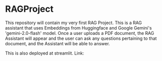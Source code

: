 # RAGProject
This repository will contain my very first RAG Project. This is a RAG assistant that uses Embeddings from Huggingface and Google Gemini's 'gemini-2.0-flash' model. 
Once a user uploads a PDF document, the RAG Assistant will appear and the user can ask any questions pertaining to that document, and the Assistant will be able to answer. 

This is also deployed at streamlit. Link: 
